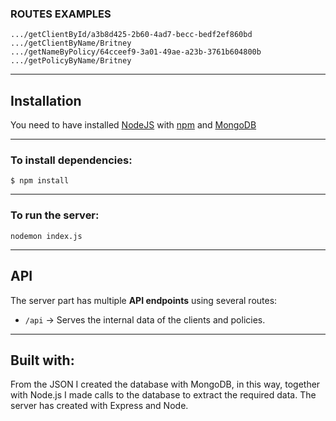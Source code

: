 ### ROUTES EXAMPLES

```
.../getClientById/a3b8d425-2b60-4ad7-becc-bedf2ef860bd
.../getClientByName/Britney
.../getNameByPolicy/64cceef9-3a01-49ae-a23b-3761b604800b
.../getPolicyByName/Britney

```

---

## Installation

You need to have installed [NodeJS](https://nodejs.org/) with [npm](https://www.npmjs.com/) and [MongoDB](https://www.mongodb.com/)

---

### To install dependencies:

```
$ npm install 
```
---

### To run the server:

```
nodemon index.js
```
---

## API

The server part has multiple **API endpoints** using several routes:

- `/api` -> Serves the internal data of the clients and policies.

---

## Built with:

From the JSON I created the database with MongoDB, in this way, together with Node.js I made calls to the database to extract the required data.
The server has created with Express and Node. 
